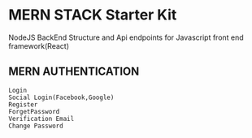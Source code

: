 # MERN STACK Starter Kit



NodeJS BackEnd Structure and Api endpoints for Javascript front end framework(React)
## MERN AUTHENTICATION

```
Login 
Social Login(Facebook,Google)
Register 
ForgetPassword 
Verification Email 
Change Password 


```